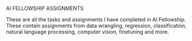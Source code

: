 AI FELLOWSHIP ASSIGNMENTS


These are all the tasks and assignments I have completed in AI Fellowship. These contain assignments from data wrangling, regression, classification, natural language processing, computer vision, finetuning and more. 
